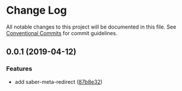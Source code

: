 # Change Log

All notable changes to this project will be documented in this file.
See [Conventional Commits](https://conventionalcommits.org) for commit guidelines.

## 0.0.1 (2019-04-12)

### Features

- add saber-meta-redirect ([87b8e32](https://github.com/egoist/saber/commit/87b8e32))
